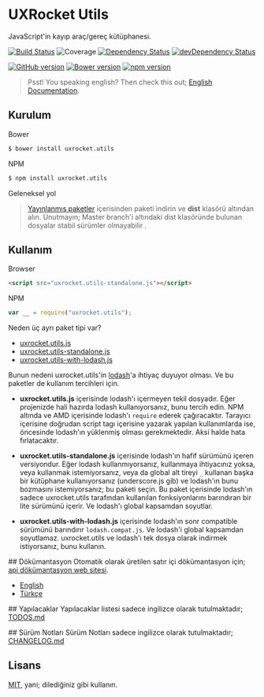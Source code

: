 # UXRocket Utils
JavaScript'in kayıp araç/gereç kütüphanesi.

[![Build Status](https://travis-ci.org/uxrocket/uxrocket.utils.svg)](https://travis-ci.org/uxrocket/uxrocket.utils) ![Coverage](http://img.shields.io/badge/coverage-100%25-brightgreen.svg)
[![Dependency Status](https://david-dm.org/uxrocket/uxrocket.utils.svg)](https://david-dm.org/uxrocket/uxrocket.utils) 
[![devDependency Status](https://david-dm.org/uxrocket/uxrocket.utils/dev-status.svg)](https://david-dm.org/uxrocket/uxrocket.utils#info=devDependencies) 

[![GitHub version](https://badge.fury.io/gh/uxrocket%2Fuxrocket.utils.svg)](https://github.com/uxrocket/uxrocket.utils/releases) 
[![Bower version](https://badge.fury.io/bo/uxrocket.utils.svg)](http://bower.io/search/?q=uxrocket.utils) 
[![npm version](https://badge.fury.io/js/uxrocket.utils.svg)](https://www.npmjs.org/package/uxrocket.utils)

> Psst! You speaking english? Then check this out; [English Documentation].

## Kurulum
Bower
```sh
$ bower install uxrocket.utils
```

NPM 
```sh
$ npm install uxrocket.utils
```

Geleneksel yol
> [Yayınlanmış paketler] içerisinden paketi indirin ve **dist** klasörü altından alın.
> Unutmayın; Master branch'i altındaki dist klasöründe bulunan dosyalar stabil sürümler olmayabilir .

## Kullanım
Browser
```html
<script src="uxrocket.utils-standalone.js"></script>
```

NPM
```javascript
var __ = require("uxrocket.utils");
```

Neden üç ayrı paket tipi var?
- [uxrocket.utils.js](https://github.com/uxrocket/uxrocket.utils/blob/master/dist/uxrocket.utils.js)
- [uxrocket.utils-standalone.js](https://github.com/uxrocket/uxrocket.utils/blob/master/dist/uxrocket.utils-standalone.js)
- [uxrocket.utils-with-lodash.js](https://github.com/uxrocket/uxrocket.utils/blob/master/dist/uxrocket.utils-with-lodash.js)

Bunun nedeni uxrocket.utils'in [lodash]'a ihtiyaç duyuyor olması. Ve bu paketler de kullanım tercihleri için.
- **uxrocket.utils.js** içerisinde lodash'ı içermeyen tekil dosyadır. Eğer projenizde hali hazırda lodash kullanıyorsanız, bunu tercih edin. NPM altında ve AMD içerisinde lodash'ı `require` ederek çağıracaktır. Tarayıcı içerisine doğrudan script tagı içerisine yazarak yapılan kullanımlarda ise, öncesinde lodash'ın yüklenmiş olması gerekmektedir. Aksi halde hata fırlatacaktır.

- **uxrocket.utils-standalone.js** içerisinde lodash'ın hafif sürümünü içeren versiyondur. Eğer lodash kullanmıyorsanız, kullanmaya ihtiyacınız yoksa, veya kullanmak istemiyorsanız, veya da global alt tireyi `_` kullanan başka bir kütüphane kullanıyorsanız (underscore.js gib) ve lodash'ın bunu bozmasını istemiyorsanız; bu paketi seçin. Bu paket içerisinde lodash'ın sadece uxrocket.utils tarafından kullanılan fonksiyonlarını barındıran bir lite sürümünü içerir. Ve lodash'ı global kapsamdan soyutlar.

- **uxrocket.utils-with-lodash.js** içerisinde lodash'ın sonr compatible sürümünü barındırır `lodash.compat.js`. Ve lodash'i global kapsamdan soyutlamaz. uxrocket.utils ve lodash'ı tek dosya olarak indirmek istiyorsanız, bunu kullanın.

## Dökümantasyon
Otomatik olarak üretilen satır içi dökümantasyon için; [api dökümantasyon web sitesi].

- [English]
- [Türkçe] 

## Yapılacaklar
Yapılacaklar listesi sadece ingilizce olarak tutulmaktadır; [TODOS.md]

## Sürüm Notları
Sürüm Notları sadece ingilizce olarak tutulmaktadır; [CHANGELOG.md]

## Lisans
[MIT], yani; dilediğiniz gibi kullanın.

[Yayınlanmış paketler]:https://github.com/uxrocket/uxrocket.utils/releases
[lodash]:https://github.com/lodash/lodash
[English Documentation]:https://github.com/uxrocket/uxrocket.utils/blob/master/README.md
[MIT]: https://github.com/uxrocket/uxrocket.utils/blob/master/LICENSE
[TODOS.md]: https://github.com/uxrocket/uxrocket.utils/blob/master/TODOS.md
[CHANGELOG.md]: https://github.com/uxrocket/uxrocket.utils/blob/master/CHANGELOG.md
[English]:https://github.com/uxrocket/uxrocket.utils/blob/master/docs/english/README.md
[Türkçe]:https://github.com/uxrocket/uxrocket.utils/blob/master/docs/turkish/index.md
[api dökümantasyon web sitesi]: http://uxrocket.github.io/uxrocket.utils
